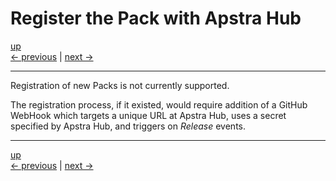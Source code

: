 # Register the Pack with Apstra Hub

[up](../README.md)  
[<- previous](./04_update_readme.md) | [next ->](./06_release.md)

---

Registration of new Packs is not currently supported.

The registration process, if it existed, would require addition of a GitHub WebHook which targets
a unique URL at Apstra Hub, uses a secret specified by Apstra Hub, and triggers on _Release_ events.

---

[up](../README.md)  
[<- previous](./04_update_readme.md) | [next ->](./06_release.md)
